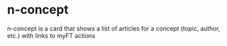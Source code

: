 # n-concept

n-concept is a card that shows a list of articles for a concept (topic, author, etc.) with links to myFT actions
